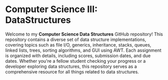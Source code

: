 # Computer Science III: DataStructures
 
Welcome to my **Computer Science Data Structures** GitHub repository! This repository contains a diverse set of data structure implementations, covering topics such as file I/O, generics, inheritance, stacks, queues, linked lists, trees, sorting algorithms, and GUI using AWT. Each assignment is organized with details, including scores, submission dates, and due dates. Whether you're a fellow student checking your progress or a developer exploring data structures, this repository serves as a comprehensive resource for all things related to data structures.
